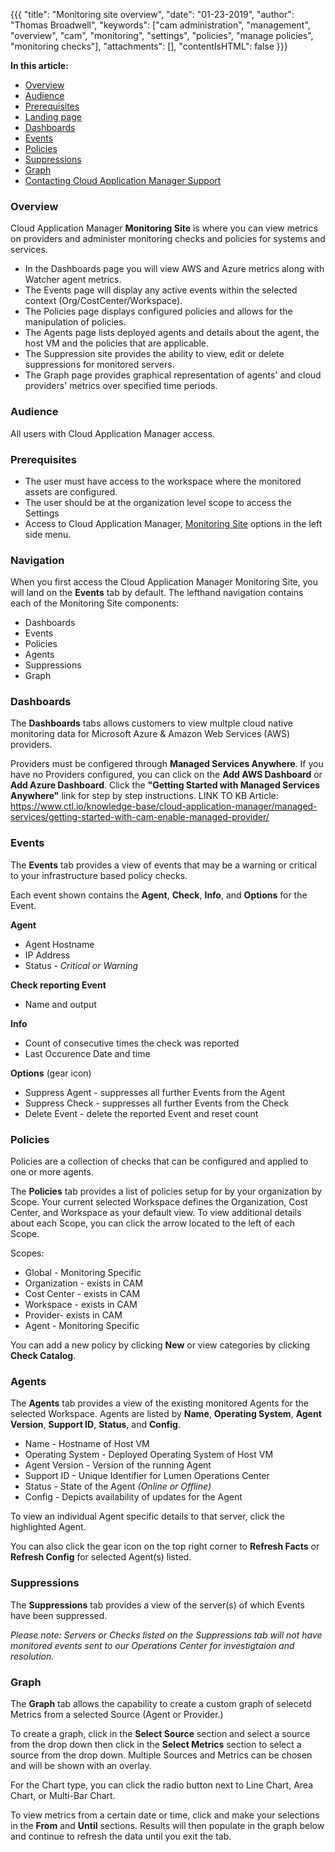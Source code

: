 {{{
"title": "Monitoring site overview",
"date": "01-23-2019",
"author": "Thomas Broadwell",
"keywords": ["cam administration", "management", "overview", "cam", "monitoring", "settings", "policies", "manage policies", "monitoring checks"],
"attachments": [],
"contentIsHTML": false
}}}

**In this article:**

* [Overview](#overview)
* [Audience](#audience)
* [Prerequisites](#prerequisites)
* [Landing page](#landing-page)
* [Dashboards](#dashboards)
* [Events](#events)
* [Policies](#policies)
* [Suppressions](#supressions)
* [Graph](#graphing)
* [Contacting Cloud Application Manager Support](#contacting-cloud-application-manager-support)

### Overview

Cloud Application Manager **Monitoring Site** is where you can view metrics on providers and administer monitoring checks and policies for systems and services.  

* In the Dashboards page you will view AWS and Azure metrics along with Watcher agent metrics. 
* The Events page will display any active events within the selected context (Org/CostCenter/Workspace).
* The Policies page displays configured policies and allows for the manipulation of policies.
* The Agents page lists deployed agents and details about the agent, the host VM and the policies that are applicable. 
* The Suppression site provides the ability to view, edit or delete suppressions for monitored servers.  
* The Graph page provides graphical representation of agents' and cloud providers' metrics over specified time periods.

### Audience

All users with Cloud Application Manager access.

### Prerequisites

* The user must have access to the workspace where the monitored assets are configured.
* The user should be at the organization level scope to access the Settings 
* Access to Cloud Application Manager, [Monitoring Site](https://monitoring.cam.ctl.io/) options in the left side menu.

### Navigation

When you first access the Cloud Application Manager Monitoring Site, you will land on the **Events** tab by default. The lefthand navigation contains each of the Monitoring Site components:

* Dashboards
* Events
* Policies
* Agents
* Suppressions
* Graph

### Dashboards
The **Dashboards** tabs allows customers to view multple cloud native monitoring data for Microsoft Azure & Amazon Web Services (AWS) providers. 

Providers must be configered through **Managed Services Anywhere**. If you have no Providers configured, you can click on the **Add AWS Dashboard** or **Add Azure Dashboard**. Click the **"Getting Started with Managed Services Anywhere"** link for step by step instructions.
LINK TO KB Article: https://www.ctl.io/knowledge-base/cloud-application-manager/managed-services/getting-started-with-cam-enable-managed-provider/


### Events

The **Events** tab provides a view of events that may be a warning or critical to your infrastructure based policy checks. 

Each event shown contains the **Agent**, **Check**, **Info**, and **Options** for the Event.

**Agent**
* Agent Hostname
* IP Address
* Status - *Critical or Warning*

**Check reporting Event**
* Name and output

**Info**
* Count of consecutive times the check was reported
* Last Occurence Date and time

**Options** (gear icon)
* Suppress Agent - suppresses all further Events from the Agent
* Suppress Check - suppresses all further Events from the Check 
* Delete Event - delete the reported Event and reset count

### Policies

Policies are a collection of checks that can be configured and applied to one or more agents. 

The **Policies** tab provides a list of policies setup for by your organization by Scope. Your current selected Workspace defines the Organization, Cost Center, and Workspace as your default view. To view additional details about each Scope, you can click the arrow located to the left of each Scope.

Scopes:
* Global - Monitoring Specific 
* Organization - exists in CAM
* Cost Center - exists in CAM
* Workspace - exists in CAM
* Provider- exists in CAM
* Agent - Monitoring Specific

You can add a new policy by clicking **New** or view categories by clicking **Check Catalog**. 

### Agents

The **Agents** tab provides a view of the existing monitored Agents for the selected Workspace. Agents are listed by **Name**, **Operating System**, **Agent Version**, **Support ID**, **Status**, and **Config**.

* Name - Hostname of Host VM
* Operating System - Deployed Operating System of Host VM
* Agent Version - Version of the running Agent
* Support ID - Unique Identifier for Lumen Operations Center
* Status - State of the Agent *(Online or Offline)*
* Config - Depicts availability of updates for the Agent

To view an individual Agent specific details to that server, click the highlighted Agent.

You can also click the gear icon on the top right corner to **Refresh Facts** or **Refresh Config** for selected Agent(s) listed.

### Suppressions

The **Suppressions** tab provides a view of the server(s) of which Events have been suppressed. 

*Please note: Servers or Checks listed on the Suppressions tab will not have monitored events sent to our Operations Center for investigtaion and resolution.*

### Graph

The **Graph** tab allows the capability to create a custom graph of selecetd Metrics from a selected Source (Agent or Provider.) 

To create a graph, click in the **Select Source** section and select a source from the drop down then click in the **Select Metrics** section to select a source from the drop down. Multiple Sources and Metrics can be chosen and will be shown with an overlay.

For the Chart type, you can click the radio button next to Line Chart, Area Chart, or Multi-Bar Chart.

To view metrics from a certain date or time, click and make your selections in the **From** and **Until** sections. Results will then populate in the graph below and continue to refresh the data until you exit the tab. 



